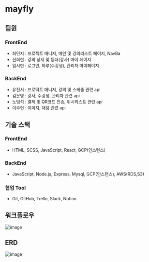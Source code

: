 # mayfly
## 팀원
### FrontEnd
- 최민지 : 프로젝트 매니저, 메인 및 강의리스트 페이지, NavBa
- 신희현 : 강의 상세 및 등대(강사) 마이 페이지
- 임시현 : 로그인, 하루(수강생), 관리자 마이페이지
### BackEnd
- 유진서 : 프로덕트 매니저, 강의 및 스케줄 관련 api
- 김문영 : 강사, 수강생, 관리자 관련 api
- 노범석 : 결제 및 QR코드 전송, 위시리스트 관련 api
- 이주현 : 이미지, 채팅 관련 api
## 기술 스택
### FrontEnd
- HTML, SCSS, JavaScript, React, GCP(인스턴스) 
### BackEnd
- JavaScript, Node.js, Express, Mysql, GCP(인스턴스), AWS(RDS,S3)
### 협업 Tool
- Git, GitHub, Trello, Slack, Notion
## 워크플로우
![image](https://github.com/juhyunju/mayfly/assets/73158866/e171fed3-8aad-4802-9e94-761ed472cb8b)
## ERD
![image](https://github.com/juhyunju/mayfly/assets/73158866/12e2e08f-dc6b-45a7-ac3c-5da4b24cd5d4)
